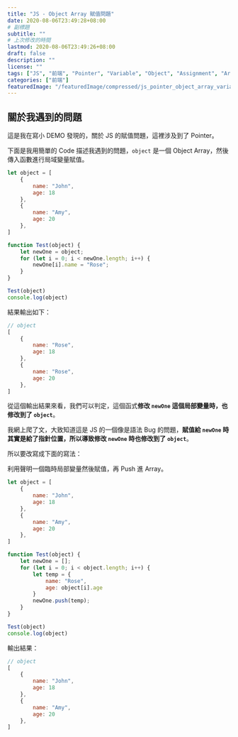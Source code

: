 ```yaml
---
title: "JS - Object Array 賦值問題"
date: 2020-08-06T23:49:28+08:00
# 副標題
subtitle: ""
# 上次修改的時間
lastmod: 2020-08-06T23:49:26+08:00
draft: false
description: ""
license: ""
tags: ["JS", "前端", "Pointer", "Variable", "Object", "Assignment", "Array"]
categories: ["前端"]
featuredImage: "/featuredImage/compressed/js_pointer_object_array_variable_assignment.png"
---
```


## 關於我遇到的問題

這是我在寫小 DEMO 發現的，關於 JS 的賦值問題，這裡涉及到了 Pointer。

下面是我用簡單的 Code 描述我遇到的問題，`object` 是一個 Object Array，然後傳入函數進行局域變量賦值。

```js
let object = [
    {
        name: "John",
        age: 18
    },
    {
        name: "Amy",
        age: 20
    },
]

function Test(object) {
    let newOne = object;
    for (let i = 0; i < newOne.length; i++) {
        newOne[i].name = "Rose";
    }
}

Test(object)
console.log(object)
```

結果輸出如下：

```js
// object
[
    {
        name: "Rose",
        age: 18
    },
    {
        name: "Rose",
        age: 20
    },
]
```

從這個輸出結果來看，我們可以判定，這個函式**修改 `newOne` 這個局部變量時，也修改到了 `object`**。

我網上爬了文，大致知道這是 JS 的一個像是語法 Bug 的問題，**賦值給 `newOne` 時其實是給了指針位置，所以導致修改 `newOne` 時也修改到了 `object`**。

所以要改寫成下面的寫法：

利用聲明一個臨時局部變量然後賦值，再 Push 進 Array。

```js
let object = [
    {
        name: "John",
        age: 18
    },
    {
        name: "Amy",
        age: 20
    },
]

function Test(object) {
    let newOne = [];
    for (let i = 0; i < object.length; i++) {
        let temp = {
            name: "Rose",
            age: object[i].age
        }
        newOne.push(temp);
    }
}

Test(object)
console.log(object)
```

輸出結果：

```js
// object
[
    {
        name: "John",
        age: 18
    },
    {
        name: "Amy",
        age: 20
    },
]
```